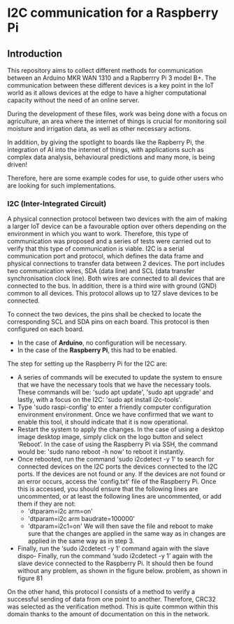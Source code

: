 # I2C communication for a Raspberry Pi

## Introduction
This repository aims to collect different methods for communication between an Arduino MKR WAN 1310 and a Rapberrry Pi 3 model B+. The communication between these different devices is a key point in the IoT world as it allows devices at the edge to have a higher computational capacity without the need of an online server. 

During the development of these files, work was being done with a focus on agriculture, an area where the internet of things is crucial for monitoring soil moisture and irrigation data, as well as other necessary actions. 

In addition, by giving the spotlight to boards like the Rapberry Pi, the integration of AI into the internet of things, with applications such as complex data analysis, behavioural predictions and many more, is being driven!

Therefore, here are some example codes for use, to guide other users who are looking for such implementations.

### I2C (Inter-Integrated Circuit)
A physical connection protocol between two devices with the aim of making a larger IoT device can be a favourable option over others depending on the environment in which you want to work. Therefore, this type of communication was proposed and a series of tests were carried out to verify that this type of communication is viable. I2C is a serial communication port and protocol, which defines the data frame and physical connections to transfer data between 2 devices. The port includes two communication wires, SDA (data line) and SCL (data transfer synchronisation clock line). Both wires are connected to all devices that are connected to the bus. In addition, there is a third wire with ground (GND) common to all devices. This protocol allows up to 127 slave devices to be connected.

To connect the two devices, the pins shall be checked to locate the corresponding SCL and SDA pins on each board. This protocol is then configured on each board.
- In the case of **Arduino**, no configuration will be necessary.
- In the case of the **Raspberry Pi**, this had to be enabled.

The step for setting up the Raspberry Pi for the I2C are:
- A series of commands will be executed to update the system to ensure that we have the necessary tools that we have the necessary tools. These commands will be: 'sudo apt update', 'sudo apt upgrade' and lastly, with a focus on the I2C: 'sudo apt install i2c-tools'.
- Type 'sudo raspi-config' to enter a friendly computer configuration environment environment. Once we have confirmed that we want to enable this tool, it should indicate that it is now operational.
- Restart the system to apply the changes. In the case of using a desktop image desktop image, simply click on the logo button and select ‘Reboot’. In the case of using the Raspberry Pi via SSH, the command would be: 'sudo nano reboot -h now' to reboot it instantly.
- Once rebooted, run the command 'sudo i2cdetect -y 1' to search for connected devices on the I2C ports the devices connected to the I2C ports. If the devices are not found or any. If the devices are not found or an error occurs, access the 'config.txt' file of the Raspberry Pi. Once this is accessed, you should ensure that the following lines are uncommented, or at least the following lines are uncommented, or add them if they are not:
  - 'dtparam=i2c arm=on'
  - 'dtparam=i2c arm baudrate=100000'
  - 'dtparam=i2c1=on'
We will then save the file and reboot to make sure that the changes are applied in the same way as in
changes are applied in the same way as in step 3.
- Finally, run the ‘sudo i2cdetect -y 1’ command again with the slave dispo-
Finally, run the command ‘sudo i2cdetect -y 1’ again with the slave device connected to the Raspberry Pi. It should then be found without any problem, as shown in the figure below.
problem, as shown in figure 81

On the other hand, this protocol I consists of a method to verify a successful sending of data from one point to another. Therefore, CRC32 was selected as the verification method. This is quite common within this domain thanks to the amount of documentation on this in the network. 

